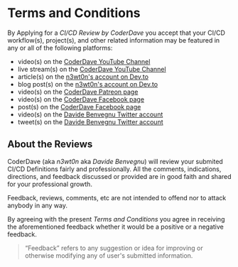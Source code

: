 # Terms and Conditions

By Applying for a _CI/CD Review by CoderDave_ you accept that your CI/CD workflow(s), project(s), and other related information may be featured in any or all of the following platforms:

- video(s) on the [CoderDave YouTube Channel](https://youtube.com/coderdave)
- live stream(s) on the [CoderDave YouTube Channel](https://youtube.com/coderdave)
- article(s) on the [n3wt0n's account on Dev.to](https://dev.to/n3wt0n)
- blog post(s) on the [n3wt0n's account on Dev.to](https://dev.to/n3wt0n)
- video(s) on the [CoderDave Patreon page](https://patreon.com/coderdave)
- video(s) on the [CoderDave Facebook page](https://facebook.com/coderdaveyt)
- post(s) on the [CoderDave Facebook page](https://facebook.com/coderdaveyt)
- video(s) on the [Davide Benvegnu Twitter account](https://twitter.com/davidebenvegnu)
- tweet(s) on the [Davide Benvegnu Twitter account](https://twitter.com/davidebenvegnu)

## About the Reviews

CoderDave (aka _n3wt0n_ aka _Davide Benvegnu_) will review your submited CI/CD Definitions fairly and professionally. All the comments, indications, directions, and feedback discussed or provided are in good faith and shared for your professional growth.

Feedback, reviews, comments, etc are not intended to offend nor to attack anybody in any way.

By agreeing with the present _Terms and Conditions_ you agree in receiving the aforementioned feedback whether it would be a positive or a negative feedback.

> “Feedback” refers to any suggestion or idea for improving or otherwise modifying any of user's submitted information.
